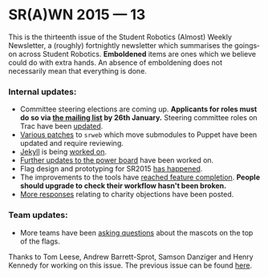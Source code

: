 # SR(A)WN 2015 — 13

This is the thirteenth issue of the Student Robotics (Almost) Weekly Newsletter, a (roughly) fortnightly newsletter which summarises the goings‐on across Student Robotics. **Emboldened** items are ones which we believe could do with extra hands. An absence of emboldening does not necessarily mean that everything is done.

### Internal updates:

 * Committee steering elections are coming up. **Applicants for roles must do so via [the mailing list][steering-committee-vote] by 26th January.** Steering committee roles on Trac have been [updated][committee-roles].
 * [Various patches][gerrit-srweb-puppet] to `srweb` which move submodules to Puppet have been updated and require reviewing.
 * [Jekyll][jekyll-on-github] is being [worked on][jekyll-update].
 * [Further updates to the power board][list-power-board-updates] have been worked on.
 * Flag design and prototyping for SR2015 [has happened][list-flag-design].
 * The improvements to the tools have [reached feature completion][list-tools-update]. **People should upgrade to check their workflow hasn't been broken.**
 * [More responses][list-charity-situation] relating to charity objections have been posted.

### Team updates:

 * More teams have been [asking questions][forum-flag-mascot] about the mascots on the top of the flags.

Thanks to Tom Leese, Andrew Barrett-Sprot, Samson Danziger and Henry Kennedy for working on this issue. The previous issue can be found [here][previous-issue].

[previous-issue]: https://groups.google.com/d/topic/srobo/PuvcxMn7kO0/discussion
[jekyll-on-github]: https://github.com/prophile/srweb-jekyll
[jekyll-update]: https://groups.google.com/forum/#!topic/srobo-devel/OED7yj0UgfY
[committee-roles]: https://www.studentrobotics.org/trac/wiki/Committee2/SteeringRoles
[forum-flag-mascot]: https://www.studentrobotics.org/forum/viewtopic.php?f=14&t=224
[list-tools-update]: https://groups.google.com/d/topic/srobo-devel/NHr2Rmdbj4M/discussion
[gerrit-srweb-puppet]: https://www.studentrobotics.org/gerrit/#/q/status:open+project:server/puppet,n,z
[list-power-board-updates]: https://groups.google.com/d/topic/srobo-devel/UhwUkSYaIq4/discussion
[list-flag-design]: https://groups.google.com/d/topic/srobo-devel/6iJl04Lv-WE/discussion
[steering-committee-vote]: https://groups.google.com/forum/#!topic/srobo/pIsqEwqSmfI
[list-charity-situation]: https://groups.google.com/d/topic/srobo/qkyUcML8fLQ/discussion